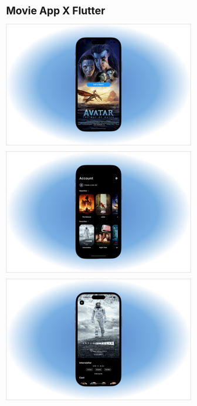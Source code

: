 # Movie App X Flutter

![My Image](assets/movie01.png)

![My Image](assets/movie02.png)

![My Image](assets/movie03.png)

